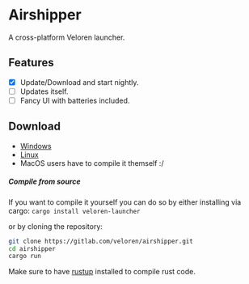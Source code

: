# Airshipper
A cross-platform Veloren launcher.

## Features

- [X] Update/Download and start nightly.
- [ ] Updates itself.
- [ ] Fancy UI with batteries included.

## Download
- [Windows](#)
- [Linux](#)
- MacOS users have to compile it themself :/

##### Compile from source
If you want to compile it yourself you can do so by either installing via cargo: 
``cargo install veloren-launcher``

or by cloning the repository:
```bash
git clone https://gitlab.com/veloren/airshipper.git
cd airshipper
cargo run
```

Make sure to have [rustup](https://rustup.rs/) installed to compile rust code.